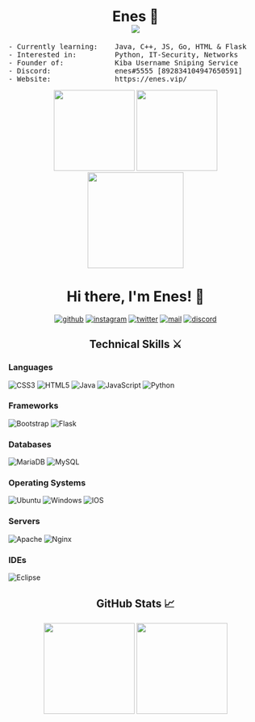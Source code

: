 <h1 align="center">
Enes 👹<br />
<img src="https://komarev.com/ghpvc/?username=accomodate" />
</h1>

<pre>
- Currently learning:    Java, C++, JS, Go, HTML & Flask
- Interested in:         Python, IT-Security, Networks
- Founder of:            Kiba Username Sniping Service
- Discord:               enes#5555 [892834104947650591]
- Website:               https://enes.vip/
</pre>

<p align="center">
<img height= "160" src="https://github-readme-stats.vercel.app/api?username=accomodate&show_icons=true&include_all_commits=true&theme=dark" />
<img height= "160" src="https://github-readme-stats.vercel.app/api/top-langs/?username=accomodate&layout=compact&theme=dark" />
<img height= "190" src="https://github-readme-streak-stats.herokuapp.com/?user=accomodate&theme=dark" />
</p>



<h1 align="center">Hi there, I'm Enes! 👋</h1>
<p align="center">
  <span><a href="https://github.com/accomodate/"><img src="https://socialize-md.vercel.app/api/badge/github" alt="github" /></a></span>
  <span><a href="https://www.instagram.com/enesvierzwei/"><img src="https://socialize-md.vercel.app/api/badge/instagram" alt="instagram" /></a></span>
  <span><a href="https://www.twitter.com/daddyenes/"><img src="https://socialize-md.vercel.app/api/badge/twitter" alt="twitter" /></a></span>
  <span><a href="mailto:contact@enes.vip"><img src="https://socialize-md.vercel.app/api/badge/mail" alt="mail" /></a></span>
  <span><a href="https://discords.com/bio/p/gore"><img src="https://socialize-md.vercel.app/api/badge/discord" alt="discord" /></a></span>
</p>

<h2 align="center">Technical Skills ⚔</h2>

<h3>Languages</h3>

![CSS3](https://img.shields.io/badge/css3-%231572B6.svg?style=for-the-badge&logo=css3&logoColor=white)
![HTML5](https://img.shields.io/badge/html5-%23E34F26.svg?style=for-the-badge&logo=html5&logoColor=white)
![Java](https://img.shields.io/badge/java-%23ED8B00.svg?style=for-the-badge&logo=java&logoColor=white)
![JavaScript](https://img.shields.io/badge/javascript-%23323330.svg?style=for-the-badge&logo=javascript&logoColor=%23F7DF1E)
![Python](https://img.shields.io/badge/python-3670A0?style=for-the-badge&logo=python&logoColor=ffdd54)

<h3>Frameworks</h3>

![Bootstrap](https://img.shields.io/badge/bootstrap-%23563D7C.svg?style=for-the-badge&logo=bootstrap&logoColor=white)
![Flask](https://img.shields.io/badge/flask-%23000.svg?style=for-the-badge&logo=flask&logoColor=white)

<h3>Databases</h3>

![MariaDB](https://img.shields.io/badge/MongoDB-%234ea94b.svg?style=for-the-badge&logo=mariadb&logoColor=white)
![MySQL](https://img.shields.io/badge/mysql-%2300f.svg?style=for-the-badge&logo=mysql&logoColor=white)

<h3>Operating Systems</h3>

![Ubuntu](https://img.shields.io/badge/Ubuntu-E95420?style=for-the-badge&logo=ubuntu&logoColor=white)
![Windows](https://img.shields.io/badge/Windows-0078D6?style=for-the-badge&logo=windows&logoColor=white)
![IOS](https://img.shields.io/badge/iOS-000000?style=for-the-badge&logo=ios&logoColor=white)

<h3>Servers</h3>

![Apache](https://img.shields.io/badge/Apache%20Maven-C71A36?style=for-the-badge&logo=Apache%20Maven&logoColor=white)
![Nginx](https://img.shields.io/badge/nginx-%23009639.svg?style=for-the-badge&logo=nginx&logoColor=white)

<h3>IDEs</h3>

![Eclipse](https://img.shields.io/badge/eclipse-000000.svg?style=for-the-badge&logo=eclipse&logoColor=white)

<h2 align="center">GitHub Stats 📈</h2>
<div align="center" class="row justify-content-around">
<img height="180em" src="https://github-readme-stats.vercel.app/api?username=accomodate&show_icons=true&hide_border=true&&count_private=true&include_all_commits=true&theme=dracula" />
<img height="180em" src="https://github-readme-stats.vercel.app/api/top-langs/?username=accomodate&layout=compact&theme=dracula&hide_border=true" />
</div>
